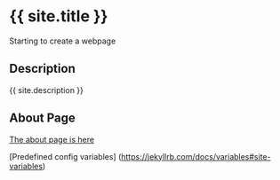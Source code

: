 # {{ site.title }}

Starting to create a webpage

## Description
{{ site.description }}

## About Page
[The about page is here](about.md)

[Predefined config variables] (https://jekyllrb.com/docs/variables#site-variables)
 
